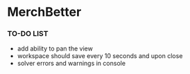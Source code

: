 # MerchBetter

### TO-DO LIST
- add ability to pan the view
- workspace should save every 10 seconds and upon close
- solver errors and warnings in console